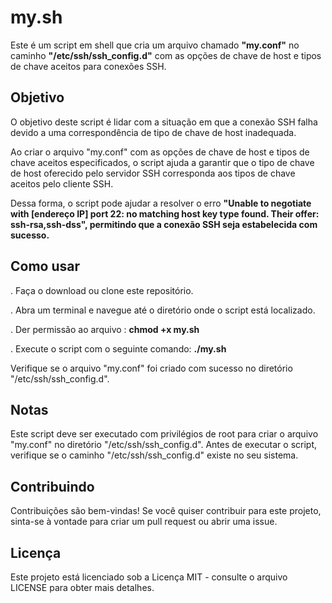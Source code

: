 # my.sh

Este é um script em shell que cria um arquivo chamado **"my.conf"** no caminho  **"/etc/ssh/ssh_config.d"** com as opções de chave de host e tipos de chave aceitos para conexões SSH.

## Objetivo
O objetivo deste script é lidar com a situação em que a conexão SSH falha devido a uma correspondência de tipo de chave de host inadequada.

Ao criar o arquivo "my.conf" com as opções de chave de host e tipos de chave aceitos especificados, o script ajuda a garantir que o tipo de chave de host oferecido pelo servidor SSH corresponda aos tipos de chave aceitos pelo cliente SSH.

Dessa forma, o script pode ajudar a resolver o erro **"Unable to negotiate with [endereço IP] port 22: no matching host key type found. Their offer: ssh-rsa,ssh-dss", permitindo que a conexão SSH seja estabelecida com sucesso.**

## Como usar

. Faça o download ou clone este repositório.

. Abra um terminal e navegue até o diretório onde o script está localizado.

. Der permissão ao arquivo : **chmod +x my.sh**

. Execute o script com o seguinte comando: **./my.sh**

 
Verifique se o arquivo "my.conf" foi criado com sucesso no diretório "/etc/ssh/ssh_config.d".

## Notas

Este script deve ser executado com privilégios de root para criar o arquivo "my.conf" no diretório "/etc/ssh/ssh_config.d".
Antes de executar o script, verifique se o caminho "/etc/ssh/ssh_config.d" existe no seu sistema.

## Contribuindo

Contribuições são bem-vindas! Se você quiser contribuir para este projeto, sinta-se à vontade para criar um pull request ou abrir uma issue.

## Licença
Este projeto está licenciado sob a Licença MIT - consulte o arquivo LICENSE para obter mais detalhes.

